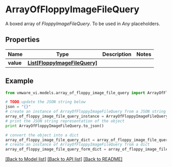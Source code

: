 # ArrayOfFloppyImageFileQuery

A boxed array of *FloppyImageFileQuery*. To be used in *Any* placeholders. 

## Properties
Name | Type | Description | Notes
------------ | ------------- | ------------- | -------------
**value** | [**List[FloppyImageFileQuery]**](FloppyImageFileQuery.md) |  | 

## Example

```python
from vmware_vi.models.array_of_floppy_image_file_query import ArrayOfFloppyImageFileQuery

# TODO update the JSON string below
json = "{}"
# create an instance of ArrayOfFloppyImageFileQuery from a JSON string
array_of_floppy_image_file_query_instance = ArrayOfFloppyImageFileQuery.from_json(json)
# print the JSON string representation of the object
print ArrayOfFloppyImageFileQuery.to_json()

# convert the object into a dict
array_of_floppy_image_file_query_dict = array_of_floppy_image_file_query_instance.to_dict()
# create an instance of ArrayOfFloppyImageFileQuery from a dict
array_of_floppy_image_file_query_form_dict = array_of_floppy_image_file_query.from_dict(array_of_floppy_image_file_query_dict)
```
[[Back to Model list]](../README.md#documentation-for-models) [[Back to API list]](../README.md#documentation-for-api-endpoints) [[Back to README]](../README.md)


